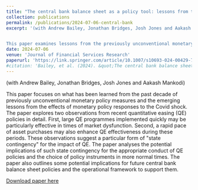 ```yaml
---
title: "The central bank balance sheet as a policy tool: lessons from the Bank of England's experience"
collection: publications
permalink: /publications/2024-07-06-central-bank
excerpt: '(with Andrew Bailey, Jonathan Bridges, Josh Jones and Aakash Mankodi)


This paper examines lessons from the previously unconventional monetary policy measures deployed since the Global Financial Crisis and the emerging evidence on policy responses to the Covid-19 pandemic in 2020. The Bank of England’s quantitative easing (QE) response to the Covid-19 shock was both large in scale and rapid in pace. The QE response also occurred against the backdrop of heightened market dysfunction, suggesting a particular form of "state contingency" of QE. The paper considers some potential implications of this state contingency for future central bank balance sheet policies and the operational framework to support them.'
date: 2024-07-06
venue: 'Journal of Financial Services Research'
paperurl: 'https://link.springer.com/article/10.1007/s10693-024-00429-7'
#citation: 'Bailey, et al. (2024). &quot;The central bank balance sheet as a policy tool: lessons from the Bank of England's experience.&quot; <i>Journal of Financial Services Research</i>. 66(1).'
---
```

(with Andrew Bailey, Jonathan Bridges, Josh Jones and Aakash Mankodi)


This paper focuses on what has been learned from the past decade of previously unconventional monetary policy measures and the emerging lessons from the effects of monetary policy responses to the Covid shock. The paper explores two observations from recent quantitative easing (QE) policies in detail. First, large QE programmes implemented quickly may be particularly effective in times of market dysfunction. Second, a rapid pace of asset purchases may also enhance QE effectiveness during these periods. These observations suggest a particular form of "state contingency" for the impact of QE. The paper analyses the potential implications of such state contingency for the appropriate conduct of QE policies and the choice of policy instruments in more normal times. The paper also outlines some potential implications for future central bank balance sheet policies and the operational framework to support them.

[Download paper here](https://link.springer.com/article/10.1007/s10693-024-00429-7)
